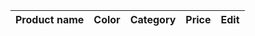 
<div class="relative overflow-x-auto shadow-md sm:rounded-lg">
<table class="w-full text-sm text-left text-gray-500 dark:text-gray-400">
<thead class="text-xs text-gray-700 uppercase bg-gray-50 dark:bg-gray-700 dark:text-gray-400">
<tr>
<th scope="col" class="px-6 py-3">
Product name
</th>
<th scope="col" class="px-6 py-3">
Color
</th>
<th scope="col" class="px-6 py-3">
Category
</th>
<th scope="col" class="px-6 py-3">
Price
</th>
<th scope="col" class="px-6 py-3">
<span class="sr-only">Edit</span>
</th>
</tr>
</thead>



<tbody>
</tbody>
</table>
</div>
